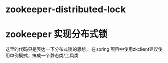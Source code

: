 # zookeeper-distributed-lock
# zookeeper 实现分布式锁
这里的代码只是表达一下分布式锁的思想。
在spring 项目中使用zkclient建议使用单例模式，搞成一个静态类/工具类